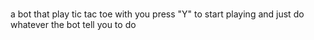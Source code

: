 #

 a bot that play tic tac toe with you 
 press "Y" to start playing and just do whatever the bot tell you to do
